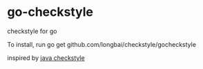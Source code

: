 go-checkstyle
=============

checkstyle for go

To install, run
  go get github.com/longbai/checkstyle/gocheckstyle

inspired by [java checkstyle](https://github.com/checkstyle/checkstyle)
